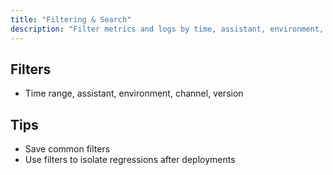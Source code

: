 ```yaml
---
title: "Filtering & Search"
description: "Filter metrics and logs by time, assistant, environment, and attributes."
---
```


## Filters

- Time range, assistant, environment, channel, version

## Tips

- Save common filters
- Use filters to isolate regressions after deployments

